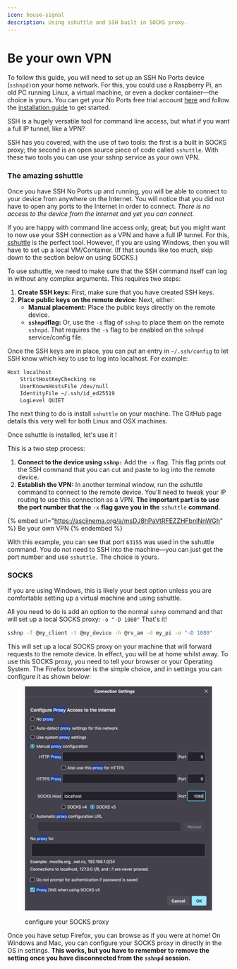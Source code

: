 ```yaml
---
icon: house-signal
description: Using sshuttle and SSH built in SOCKS proxy.
---
```


# Be your own VPN

To follow this guide, you will need to set up an SSH No Ports device (`sshnpd)`on your home network. For this, you could use a Raspberry Pi, an old PC running Linux, a virtual machine, or even a docker container—the choice is yours. You can get your No Ports free trial account [here](https://noports.com) and follow the [installation guide](../installation/linux/) to get started.

SSH is a hugely versatile tool for command line access, but what if you want a full IP tunnel, like a VPN?

SSH has you covered, with the use of two tools: the first is a built in SOCKS proxy; the second is an open source piece of code called `sshuttle`. With these two tools you can use your sshnp service as your own VPN.&#x20;

### The amazing sshuttle&#x20;

Once you have SSH No Ports up and running, you will be able to connect to your device from anywhere on the Internet. You will notice that you did not have to open any ports to the Internet in order to connect. _There is no access to the device from the Internet and yet you can connect._&#x20;

If you are happy with command line access only, great; but you might want to now use your SSH connection as a VPN and have a full IP tunnel. For this, [sshuttle](https://github.com/sshuttle/sshuttle) is the perfect tool. However, if you are using Windows, then you will have to set up a local VM/Container. (If that sounds like too much, skip down to the section below on using SOCKS.)

To use sshuttle, we need to make sure that the SSH command itself can log in without any complex arguments. This requires two steps:

1. **Create SSH keys:** First, make sure that you have created SSH keys.
2. **Place public keys on the remote device:** Next, either:
   * **Manual placement:** Place the public keys directly on the remote device.
   * &#x20;**`sshnpd`flag:** Or, use the `-s` flag of `sshnp` to place them on the remote `sshnpd`. That requires the `-s` flag to be enabled on the `sshnpd` service/config file.&#x20;

Once the SSH keys are in place, you can put an entry in `~/.ssh/config` to let SSH know which key to use to log into localhost. For example:

```
Host localhost
    StrictHostKeyChecking no
    UserKnownHostsFile /dev/null
    IdentityFile ~/.ssh/id_ed25519
    LogLevel QUIET
```

The next thing to do is install `sshuttle` on your machine. The GitHub page details this very well for both Linux and OSX machines.

Once sshuttle is installed, let's use it !&#x20;

This is a two step process:&#x20;

1. **Connect to the device using `sshnp:`** Add the `-x` flag. This flag prints out the SSH command that you can cut and paste to log into the remote device.&#x20;
2. **Establish the VPN:** In another terminal window, run the sshuttle command to connect to the remote device. You'll need to tweak your IP routing to use this connection as a VPN. **The important part is to use the port number that the** `-x` **flag gave you in the** `sshuttle` **command**.&#x20;

{% embed url="https://asciinema.org/a/msDJ8hPaVtRFEZZHFbnlNnWGh" %}
Be your own VPN
{% endembed %}

With this example, you can see that port `63155` was used in the sshuttle command. You do not need to SSH into the machine—you can just get the port number and use `sshuttle.`  The choice is yours.

### SOCKS

If you are using Windows, this is likely your best option unless you are comfortable setting up a virtual machine and using sshuttle.

&#x20;All you need to do is add an option to the normal `sshnp` command and that will set up a local SOCKS proxy: `-o "-D 1080"`  That's it!&#x20;

```bash
sshnp -f @my_client -t @my_device -h @rv_am -d my_pi -o "-D 1080"
```

This will set up a local SOCKS proxy on your machine that will forward requests to the remote device. In effect, you will be at home whilst away. To use this SOCKS proxy, you need to tell your browser or your Operating System. The Firefox browser is the simple choice, and in settings you can configure it as shown below:

<figure><img src="../.gitbook/assets/Screenshot 2024-03-12 at 12.57.14.png" alt=""><figcaption><p>configure your SOCKS proxy</p></figcaption></figure>

Once you have setup Firefox, you can browse as if you were at home! On Windows and Mac, you can configure your SOCKS proxy in directly in the OS in settings. **This works, but you have to remember to remove the setting once you have disconnected from the `sshnpd` session.**
